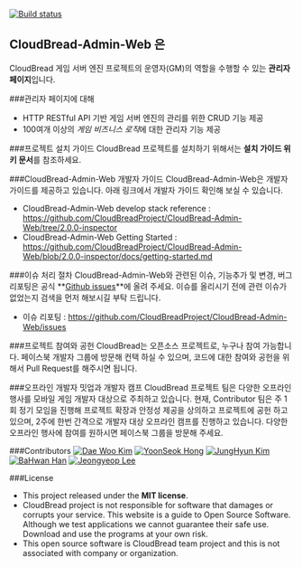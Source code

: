 [![Build status](https://ci.appveyor.com/api/projects/status/473n4mokuoy2095c?svg=true)](https://ci.appveyor.com/project/CloudBreadPaPa/cloudbread-admin-web)

## CloudBread-Admin-Web 은
CloudBread 게임 서버 엔진 프로젝트의 운영자(GM)의 역할을 수행할 수 있는 **관리자 페이지**입니다.

###관리자 페이지에 대해
- HTTP RESTful API 기반 게임 서버 엔진의 관리를 위한 CRUD 기능 제공
- 100여개 이상의 *게임 비즈니스 로직*에 대한 관리자 기능 제공

###프로젝트 설치 가이드
CloudBread 프로젝트를 설치하기 위해서는 **설치 가이드 위키 문서**를 참조하세요.

###CloudBread-Admin-Web 개발자 가이드
CloudBread-Admin-Web은 개발자 가이드를 제공하고 있습니다. 아래 링크에서 개발자 가이드 확인해 보실 수 있습니다.
- CloudBread-Admin-Web develop stack reference : https://github.com/CloudBreadProject/CloudBread-Admin-Web/tree/2.0.0-inspector
- CloudBread-Admin-Web Getting Started : https://github.com/CloudBreadProject/CloudBread-Admin-Web/blob/2.0.0-inspector/docs/getting-started.md

###이슈 처리 절차
CloudBread-Admin-Web와 관련된 이슈, 기능추가 및 변경, 버그 리포팅은 공식 **[Github issues](https://github.com/CloudBreadProject/CloudBread-Admin-Web/issues)**에 올려 주세요. 이슈를 올리시기 전에 관련 이슈가 없었는지 검색을 먼저 해보시길 부탁 드립니다.
- 이슈 리포팅 : https://github.com/CloudBreadProject/CloudBread-Admin-Web/issues


###프로젝트 참여와 공헌
CloudBread는 오픈소스 프로젝트로, 누구나 참여 가능합니다. 페이스북 개발자 그룹에 방문해 컨택 하실 수 있으며, 코드에 대한 참여와 공헌을 위해서 Pull Request를 해주시면 됩니다.

###오프라인 개발자 밋업과 개발자 캠프
CloudBread 프로젝트 팀은 다양한 오프라인 행사를 모바일 게임 개발자 대상으로 주최하고 있습니다. 현재, Contributor 팀은 주 1회 정기 모임을 진행해 프로젝트 확장과 안정성 제공을 상의하고 프로젝트에 공헌 하고 있으며, 2주에 한번 간격으로 개발자 대상 오프라인 캠프를 진행하고 있습니다. 다양한 오프라인 행사에 참여를 원하시면 페이스북 그룹을 방문해 주세요.

###Contributors
[![Dae Woo Kim](https://avatars1.githubusercontent.com/u/1704759?v=3&s=60)](https://github.com/CloudBreadPaPa) [![YoonSeok Hong](https://avatars2.githubusercontent.com/u/8370682?v=3&s=60)](https://github.com/yshong93) [![JungHyun Kim](https://avatars1.githubusercontent.com/u/13347602?v=3&s=60)](https://github.com/junghyun4425) [![BaHwan Han](https://avatars0.githubusercontent.com/u/2682865?v=3&s=60)](https://github.com/Beingbook) [![Jeongyeop Lee](https://avatars0.githubusercontent.com/u/10248850?v=3&s=60)](https://github.com/LeeJeongYeop)

###License
- This project released under the **MIT license**.
- CloudBread project is not responsible for software that damages or corrupts your service. This website is a guide to Open Source Software. Although we test applications we cannot guarantee their safe use. Download and use the programs at your own risk.
- This open source software is CloudBread team project and this is not associated with company or organization.